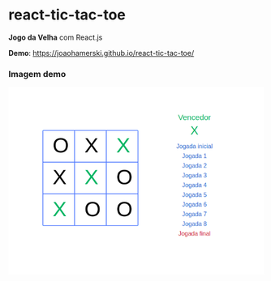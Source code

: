 # react-tic-tac-toe
**Jogo da Velha** com React.js

**Demo**: https://joaohamerski.github.io/react-tic-tac-toe/

### Imagem demo
![Imagem demo](./public/images/demo.png)
